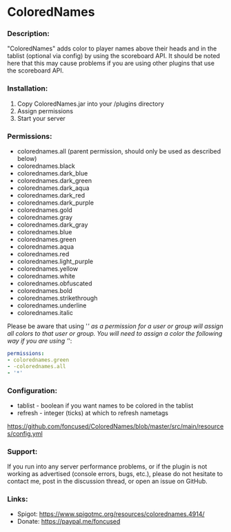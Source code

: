 # ColoredNames

### Description:
"ColoredNames" adds color to player names above their heads and in the tablist (optional via config) by using the scoreboard API. It should be noted here that this may cause problems if you are using other plugins that use the scoreboard API.

### Installation:
1. Copy ColoredNames.jar into your /plugins directory
2. Assign permissions
3. Start your server

### Permissions:
- colorednames.all (parent permission, should only be used as described below)
- colorednames.black
- colorednames.dark_blue
- colorednames.dark_green
- colorednames.dark_aqua
- colorednames.dark_red
- colorednames.dark_purple
- colorednames.gold
- colorednames.gray
- colorednames.dark_gray
- colorednames.blue
- colorednames.green
- colorednames.aqua
- colorednames.red
- colorednames.light_purple
- colorednames.yellow
- colorednames.white
- colorednames.obfuscated
- colorednames.bold
- colorednames.strikethrough
- colorednames.underline
- colorednames.italic

Please be aware that using '*' as a permission for a user or group will assign all colors to that user or group. You will need to assign a color the following way if you are using '*':
```yaml
permissions:
- colorednames.green
- -colorednames.all
- '*'
```

### Configuration:
- tablist - boolean if you want names to be colored in the tablist
- refresh - integer (ticks) at which to refresh nametags

https://github.com/foncused/ColoredNames/blob/master/src/main/resources/config.yml

### Support:
If you run into any server performance problems, or if the plugin is not working as advertised (console errors, bugs, etc.), please do not hesitate to contact me, post in the discussion thread, or open an issue on GitHub.

### Links:
- Spigot: https://www.spigotmc.org/resources/colorednames.4914/
- Donate: https://paypal.me/foncused
